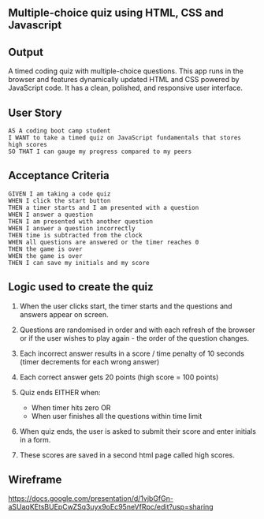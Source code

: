 ## Multiple-choice quiz using HTML, CSS and Javascript

## Output
A timed coding quiz with multiple-choice questions. This app  runs in the browser and features dynamically updated HTML and CSS powered by JavaScript code. It has a clean, polished, and responsive user interface. 


## User Story

```
AS A coding boot camp student
I WANT to take a timed quiz on JavaScript fundamentals that stores high scores
SO THAT I can gauge my progress compared to my peers
```

## Acceptance Criteria

```
GIVEN I am taking a code quiz
WHEN I click the start button
THEN a timer starts and I am presented with a question
WHEN I answer a question
THEN I am presented with another question
WHEN I answer a question incorrectly
THEN time is subtracted from the clock
WHEN all questions are answered or the timer reaches 0
THEN the game is over
WHEN the game is over
THEN I can save my initials and my score
```

## Logic used to create the quiz

1. When the user clicks start, the timer starts and the questions and answers appear on screen.
2. Questions are randomised in order and with each refresh of the browser or if the user wishes to play again - the order of the question changes.
3. Each incorrect answer results in a score / time penalty of 10 seconds (timer decrements for each wrong answer)
4. Each correct answer gets 20 points (high score = 100 points)

5. Quiz ends EITHER when: 
    * When timer hits zero OR
    * When user finishes all the questions within time limit
6. When quiz ends, the user is asked to submit their score and enter initials in a form.
7. These scores are saved in a second html page called high scores. 


## Wireframe

https://docs.google.com/presentation/d/1vjbGfGn-aSUaqKEtsBUEpCwZSq3uyx9oEc95neVfRpc/edit?usp=sharing